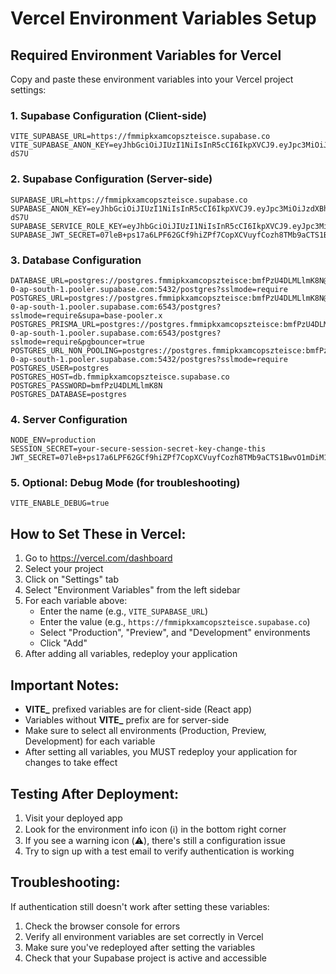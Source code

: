 # Vercel Environment Variables Setup

## Required Environment Variables for Vercel

Copy and paste these environment variables into your Vercel project settings:

### 1. Supabase Configuration (Client-side)
```
VITE_SUPABASE_URL=https://fmmipkxamcopszteisce.supabase.co
VITE_SUPABASE_ANON_KEY=eyJhbGciOiJIUzI1NiIsInR5cCI6IkpXVCJ9.eyJpc3MiOiJzdXBhYmFzZSIsInJlZiI6ImZtbWlwa3hhbWNvcHN6dGVpc2NlIiwicm9sZSI6ImFub24iLCJpYXQiOjE3NTQyOTIzOTUsImV4cCI6MjA2OTg2ODM5NX0.LK2LlzykKgE3Q3pdXJZyg8JjfsRTTMRPayHkmV-dS7U
```

### 2. Supabase Configuration (Server-side)
```
SUPABASE_URL=https://fmmipkxamcopszteisce.supabase.co
SUPABASE_ANON_KEY=eyJhbGciOiJIUzI1NiIsInR5cCI6IkpXVCJ9.eyJpc3MiOiJzdXBhYmFzZSIsInJlZiI6ImZtbWlwa3hhbWNvcHN6dGVpc2NlIiwicm9sZSI6ImFub24iLCJpYXQiOjE3NTQyOTIzOTUsImV4cCI6MjA2OTg2ODM5NX0.LK2LlzykKgE3Q3pdXJZyg8JjfsRTTMRPayHkmV-dS7U
SUPABASE_SERVICE_ROLE_KEY=eyJhbGciOiJIUzI1NiIsInR5cCI6IkpXVCJ9.eyJpc3MiOiJzdXBhYmFzZSIsInJlZiI6ImZtbWlwa3hhbWNvcHN6dGVpc2NlIiwicm9sZSI6InNlcnZpY2Vfcm9sZSIsImlhdCI6MTc1NDI5MjM5NSwiZXhwIjoyMDY5ODY4Mzk1fQ._1Qhl4moQYRTmioaX_xg438ZxoimuvEO8Yck4g7UCME
SUPABASE_JWT_SECRET=07leB+ps17a6LPF62GCf9hiZPf7CopXCVuyfCozh8TMb9aCTS1BwvO1mDiM1WwQ4y17TVYvVg6xLir3kKaiZ3w==
```

### 3. Database Configuration
```
DATABASE_URL=postgres://postgres.fmmipkxamcopszteisce:bmfPzU4DLMLlmK8N@aws-0-ap-south-1.pooler.supabase.com:5432/postgres?sslmode=require
POSTGRES_URL=postgres://postgres.fmmipkxamcopszteisce:bmfPzU4DLMLlmK8N@aws-0-ap-south-1.pooler.supabase.com:6543/postgres?sslmode=require&supa=base-pooler.x
POSTGRES_PRISMA_URL=postgres://postgres.fmmipkxamcopszteisce:bmfPzU4DLMLlmK8N@aws-0-ap-south-1.pooler.supabase.com:6543/postgres?sslmode=require&pgbouncer=true
POSTGRES_URL_NON_POOLING=postgres://postgres.fmmipkxamcopszteisce:bmfPzU4DLMLlmK8N@aws-0-ap-south-1.pooler.supabase.com:5432/postgres?sslmode=require
POSTGRES_USER=postgres
POSTGRES_HOST=db.fmmipkxamcopszteisce.supabase.co
POSTGRES_PASSWORD=bmfPzU4DLMLlmK8N
POSTGRES_DATABASE=postgres
```

### 4. Server Configuration
```
NODE_ENV=production
SESSION_SECRET=your-secure-session-secret-key-change-this
JWT_SECRET=07leB+ps17a6LPF62GCf9hiZPf7CopXCVuyfCozh8TMb9aCTS1BwvO1mDiM1WwQ4y17TVYvVg6xLir3kKaiZ3w==
```

### 5. Optional: Debug Mode (for troubleshooting)
```
VITE_ENABLE_DEBUG=true
```

## How to Set These in Vercel:

1. Go to https://vercel.com/dashboard
2. Select your project
3. Click on "Settings" tab
4. Select "Environment Variables" from the left sidebar
5. For each variable above:
   - Enter the name (e.g., `VITE_SUPABASE_URL`)
   - Enter the value (e.g., `https://fmmipkxamcopszteisce.supabase.co`)
   - Select "Production", "Preview", and "Development" environments
   - Click "Add"
6. After adding all variables, redeploy your application

## Important Notes:

- **VITE_** prefixed variables are for client-side (React app)
- Variables without **VITE_** prefix are for server-side
- Make sure to select all environments (Production, Preview, Development) for each variable
- After setting all variables, you MUST redeploy your application for changes to take effect

## Testing After Deployment:

1. Visit your deployed app
2. Look for the environment info icon (ℹ️) in the bottom right corner
3. If you see a warning icon (⚠️), there's still a configuration issue
4. Try to sign up with a test email to verify authentication is working

## Troubleshooting:

If authentication still doesn't work after setting these variables:
1. Check the browser console for errors
2. Verify all environment variables are set correctly in Vercel
3. Make sure you've redeployed after setting the variables
4. Check that your Supabase project is active and accessible